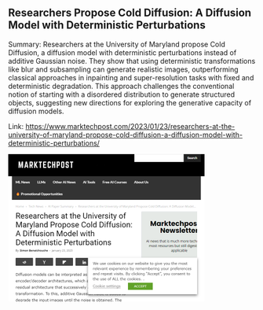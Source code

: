 ## Researchers Propose Cold Diffusion: A Diffusion Model with Deterministic Perturbations
Summary: Researchers at the University of Maryland propose Cold Diffusion, a diffusion model with deterministic perturbations instead of additive Gaussian noise. They show that using deterministic transformations like blur and subsampling can generate realistic images, outperforming classical approaches in inpainting and super-resolution tasks with fixed and deterministic degradation. This approach challenges the conventional notion of starting with a disordered distribution to generate structured objects, suggesting new directions for exploring the generative capacity of diffusion models.

Link: https://www.marktechpost.com/2023/01/23/researchers-at-the-university-of-maryland-propose-cold-diffusion-a-diffusion-model-with-deterministic-perturbations/

<img src="/img/af0b66ff-6608-4e83-8fda-0d36a2b8b1ed.png" width="400" />
<br/><br/>
